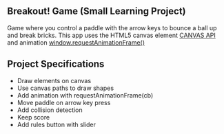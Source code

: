 ## Breakout! Game (Small Learning Project)

Game where you control a paddle with the arrow keys to bounce a ball up and break bricks. This app uses the HTML5 canvas element [CANVAS API](https://developer.mozilla.org/en-US/docs/Web/API/Canvas_API) and animation [window.requestAnimationFrame()](https://developer.mozilla.org/en-US/docs/Web/API/window/requestAnimationFrame)

## Project Specifications

- Draw elements on canvas
- Use canvas paths to draw shapes
- Add animation with requestAnimationFrame(cb)
- Move paddle on arrow key press
- Add collision detection
- Keep score
- Add rules button with slider
